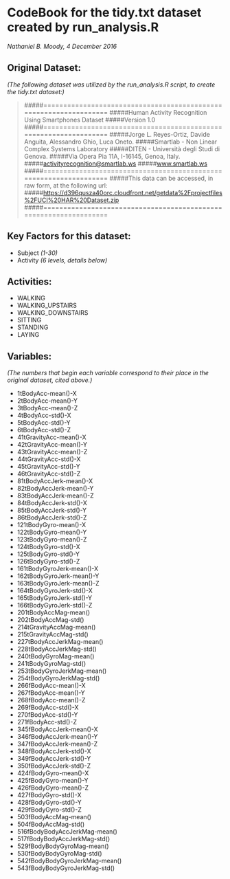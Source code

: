 # CodeBook for the tidy.txt dataset created by run_analysis.R
*Nathaniel B. Moody, 4 December 2016*


## Original Dataset: 
*(The following dataset was utilized by the run_analysis.R script, to create the tidy.txt dataset:)*
>#####==================================================================
>#####Human Activity Recognition Using Smartphones Dataset
>#####Version 1.0
>#####==================================================================
>#####Jorge L. Reyes-Ortiz, Davide Anguita, Alessandro Ghio, Luca Oneto.
>#####Smartlab - Non Linear Complex Systems Laboratory
>#####DITEN - Università degli Studi di Genova.
>#####Via Opera Pia 11A, I-16145, Genoa, Italy.
>#####activityrecognition@smartlab.ws
>#####www.smartlab.ws
>#####==================================================================
>#####This data can be accessed, in raw form, at the following url:
>#####https://d396qusza40orc.cloudfront.net/getdata%2Fprojectfiles%2FUCI%20HAR%20Dataset.zip
>#####==================================================================




## Key Factors for this dataset:
* Subject *(1-30)*
* Activity *(6 levels, details below)*

## Activities:
* WALKING
* WALKING_UPSTAIRS
* WALKING_DOWNSTAIRS
* SITTING
* STANDING
* LAYING

## Variables:
*(The numbers that begin each variable correspond to their place in the original dataset, cited above.)*
* 1tBodyAcc-mean()-X
* 2tBodyAcc-mean()-Y
* 3tBodyAcc-mean()-Z
* 4tBodyAcc-std()-X
* 5tBodyAcc-std()-Y
* 6tBodyAcc-std()-Z
* 41tGravityAcc-mean()-X
* 42tGravityAcc-mean()-Y
* 43tGravityAcc-mean()-Z
* 44tGravityAcc-std()-X
* 45tGravityAcc-std()-Y
* 46tGravityAcc-std()-Z
* 81tBodyAccJerk-mean()-X
* 82tBodyAccJerk-mean()-Y
* 83tBodyAccJerk-mean()-Z
* 84tBodyAccJerk-std()-X
* 85tBodyAccJerk-std()-Y
* 86tBodyAccJerk-std()-Z
* 121tBodyGyro-mean()-X
* 122tBodyGyro-mean()-Y
* 123tBodyGyro-mean()-Z
* 124tBodyGyro-std()-X
* 125tBodyGyro-std()-Y
* 126tBodyGyro-std()-Z
* 161tBodyGyroJerk-mean()-X
* 162tBodyGyroJerk-mean()-Y
* 163tBodyGyroJerk-mean()-Z
* 164tBodyGyroJerk-std()-X
* 165tBodyGyroJerk-std()-Y
* 166tBodyGyroJerk-std()-Z
* 201tBodyAccMag-mean()
* 202tBodyAccMag-std()
* 214tGravityAccMag-mean()
* 215tGravityAccMag-std()
* 227tBodyAccJerkMag-mean()
* 228tBodyAccJerkMag-std()
* 240tBodyGyroMag-mean()
* 241tBodyGyroMag-std()
* 253tBodyGyroJerkMag-mean()
* 254tBodyGyroJerkMag-std()
* 266fBodyAcc-mean()-X 
* 267fBodyAcc-mean()-Y
* 268fBodyAcc-mean()-Z
* 269fBodyAcc-std()-X
* 270fBodyAcc-std()-Y
* 271fBodyAcc-std()-Z
* 345fBodyAccJerk-mean()-X
* 346fBodyAccJerk-mean()-Y
* 347fBodyAccJerk-mean()-Z
* 348fBodyAccJerk-std()-X
* 349fBodyAccJerk-std()-Y
* 350fBodyAccJerk-std()-Z
* 424fBodyGyro-mean()-X
* 425fBodyGyro-mean()-Y 
* 426fBodyGyro-mean()-Z
* 427fBodyGyro-std()-X
* 428fBodyGyro-std()-Y
* 429fBodyGyro-std()-Z
* 503fBodyAccMag-mean()
* 504fBodyAccMag-std()
* 516fBodyBodyAccJerkMag-mean()
* 517fBodyBodyAccJerkMag-std()
* 529fBodyBodyGyroMag-mean()
* 530fBodyBodyGyroMag-std()
* 542fBodyBodyGyroJerkMag-mean()
* 543fBodyBodyGyroJerkMag-std()

